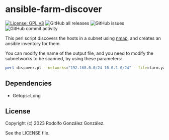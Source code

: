 # ansible-farm-discover

[![License: GPL v3](https://img.shields.io/badge/License-GPLv3-blue.svg)](https://www.gnu.org/licenses/gpl-3.0)
![GitHub all releases](https://img.shields.io/github/downloads/rgglez/ansible-farm-discover/total) 
![GitHub issues](https://img.shields.io/github/issues/rgglez/ansible-farm-discover) 
![GitHub commit activity](https://img.shields.io/github/commit-activity/y/rgglez/ansible-farm-discover)

This perl script discovers the hosts in a subnet using [nmap](https://nmap.org/), and creates an ansible inventory for them.

You can modify the name of the output file, and you need to modify the subnetworks to be scanned, by using these parameters:

```bash
perl discover.pl --networks="192.168.0.0/24 10.0.1.0/24" --file=farm.yaml
```

## Dependencies

* Getops::Long

## License

Copyright (c) 2023 Rodolfo González González.

See the LICENSE file.
